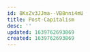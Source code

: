 ```yaml
---
id: BKxZv3JJma--VB8nni4mU
title: Post-Capitalism
desc: ''
updated: 1639762693869
created: 1639762693869
---
```


